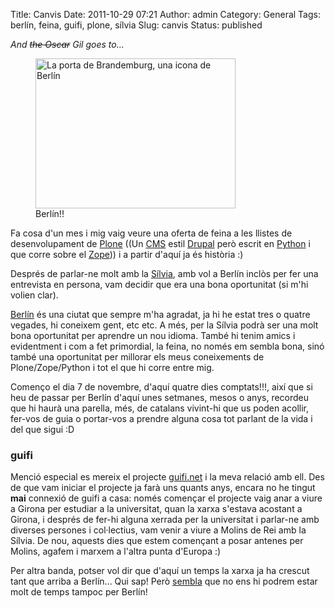 Title: Canvis
Date: 2011-10-29 07:21
Author: admin
Category: General
Tags: berlín, feina, guifi, plone, sílvia
Slug: canvis
Status: published

*And ~~the Oscar~~ Gil goes to...*

<p>

<figure>
<a href="http://ca.wikipedia.org/wiki/Berl%C3%ADn"><img src="http://upload.wikimedia.org/wikipedia/commons/thumb/1/1f/Brandenburger_Tor_Blaue_Stunde.jpg/320px-Brandenburger_Tor_Blaue_Stunde.jpg" title="Porta de Brandemburg" width="320" height="240" alt="La porta de Brandemburg, una icona de Berlín" /></a>
<figcaption>Berlín!!</figcaption>
</figure>

</p>

Fa cosa d'un mes i mig vaig veure una oferta de feina a les llistes de desenvolupament de [Plone](http://www.plone.org "Pàgina web del projecte Plone, un gestor de continguts en línia (CMS)") ((Un [CMS](http://ca.wikipedia.org/wiki/Sistema_de_gesti%C3%B3_de_continguts "Entrada de la wikipedia sobre els sistemes de gestió de continguts") estil [Drupal](http://drupal.org/ "Pàgina web del projecte Drupal, un gestor de continguts en línia (CMS)") però escrit en [Python](http://python.org "Pàgina del llenguatge de programació Python") i que corre sobre el [Zope](http://zope.org/ "Pàgina web del projecte Zope, un servidor d'aplicacions web escrit en Python"))) i a partir d'aquí ja és història :)

Després de parlar-ne molt amb la [Sílvia](http://silvia.badall.net "Bloc de la Sílvia"), amb vol a Berlín inclòs per fer una entrevista en persona, vam decidir que era una bona oportunitat (si m'hi volien clar).

[Berlín](http://ca.wikipedia.org/wiki/Berl%C3%ADn "Entrada de la wikipedia sobre la ciutat de Berlín") és una ciutat que sempre m'ha agradat, ja hi he estat tres o quatre vegades, hi coneixem gent, etc etc. A més, per la Sílvia podrà ser una molt bona oportunitat per aprendre un nou idioma. També hi tenim amics i evidentment i com a fet primordial, la feina, no només em sembla bona, sinó també una oportunitat per millorar els meus coneixements de Plone/Zope/Python i tot el que hi corre entre mig.

Començo el dia 7 de novembre, d'aquí quatre dies comptats!!!, així que si heu de passar per Berlín d'aquí unes setmanes, mesos o anys, recordeu que hi haurà una parella, més, de catalans vivint-hi que us poden acollir, fer-vos de guia o portar-vos a prendre alguna cosa tot parlant de la vida i del que sigui :D

### guifi

Menció especial es mereix el projecte [guifi.net](http://guifi.net "Pàgina web del projecte guifi.net, una xarxa lliure, oberta i neutral") i la meva relació amb ell. Des de que vam iniciar el projecte ja farà uns quants anys, encara no he tingut **mai** connexió de guifi a casa: només començar el projecte vaig anar a viure a Girona per estudiar a la universitat, quan la xarxa s'estava acostant a Girona, i després de fer-hi alguna xerrada per la universitat i parlar-ne amb diverses persones i col·lectius, vam venir a viure a Molins de Rei amb la Sílvia. De nou, aquests dies que estem començant a posar antenes per Molins, agafem i marxem a l'altra punta d'Europa :)

Per altra banda, potser vol dir que d'aquí un temps la xarxa ja ha crescut tant que arriba a Berlín... Qui sap! Però [sembla](http://blogs.guifi.net/fundacio/2011/10/20/projecte-europeu-de-recerca-cofine/ "Nota de premsa de la fundació guifi.net respecte el projecte europeu de recerca CONFINE") que no ens hi podrem estar molt de temps tampoc per Berlín!
